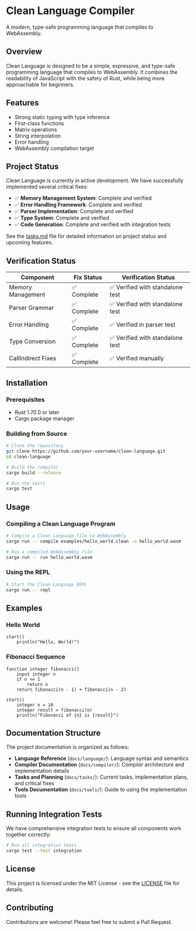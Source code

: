 # Clean Language Compiler

A modern, type-safe programming language that compiles to WebAssembly.

## Overview

Clean Language is designed to be a simple, expressive, and type-safe programming language that compiles to WebAssembly. It combines the readability of JavaScript with the safety of Rust, while being more approachable for beginners.

## Features

- Strong static typing with type inference
- First-class functions
- Matrix operations
- String interpolation
- Error handling
- WebAssembly compilation target

## Project Status

Clean Language is currently in active development. We have successfully implemented several critical fixes:

- ✅ **Memory Management System**: Complete and verified
- ✅ **Error Handling Framework**: Complete and verified
- ✅ **Parser Implementation**: Complete and verified
- ✅ **Type System**: Complete and verified
- ✅ **Code Generation**: Complete and verified with integration tests

See the [tasks.md](docs/tasks/tasks.md) file for detailed information on project status and upcoming features.

## Verification Status

| Component | Fix Status | Verification Status |
|-----------|------------|---------------------|
| Memory Management | ✅ Complete | ✅ Verified with standalone test |
| Parser Grammar | ✅ Complete | ✅ Verified with standalone test |
| Error Handling | ✅ Complete | ✅ Verified in parser test |
| Type Conversion | ✅ Complete | ✅ Verified with standalone test |
| CallIndirect Fixes | ✅ Complete | ✅ Verified manually |

## Installation

### Prerequisites

- Rust 1.70.0 or later
- Cargo package manager

### Building from Source

```bash
# Clone the repository
git clone https://github.com/your-username/clean-language.git
cd clean-language

# Build the compiler
cargo build --release

# Run the tests
cargo test
```

## Usage

### Compiling a Clean Language Program

```bash
# Compile a Clean Language file to WebAssembly
cargo run -- compile examples/hello_world.clean -o hello_world.wasm

# Run a compiled WebAssembly file
cargo run -- run hello_world.wasm
```

### Using the REPL

```bash
# Start the Clean Language REPL
cargo run -- repl
```

## Examples

### Hello World

```clean
start()
    println("Hello, World!")
```

### Fibonacci Sequence

```clean
function integer fibonacci()
    input integer n
    if n <= 1
        return n
    return fibonacci(n - 1) + fibonacci(n - 2)

start()
    integer n = 10
    integer result = fibonacci(n)
    println("Fibonacci of {n} is {result}")
```

## Documentation Structure

The project documentation is organized as follows:

- **Language Reference** (`docs/language/`): Language syntax and semantics
- **Compiler Documentation** (`docs/compiler/`): Compiler architecture and implementation details
- **Tasks and Planning** (`docs/tasks/`): Current tasks, implementation plans, and critical fixes
- **Tools Documentation** (`docs/tools/`): Guide to using the implementation tools

## Running Integration Tests

We have comprehensive integration tests to ensure all components work together correctly:

```bash
# Run all integration tests
cargo test --test integration
```

## License

This project is licensed under the MIT License - see the [LICENSE](LICENSE) file for details.

## Contributing

Contributions are welcome! Please feel free to submit a Pull Request. 